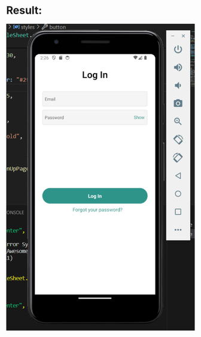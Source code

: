 # Result:

![LogIn Page](https://github.com/IsShems/React-native/blob/main/LogInPage%20View/Result_LogIn.png)
